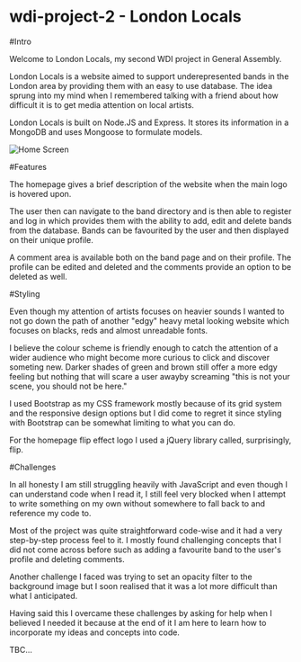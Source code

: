 # wdi-project-2 - London Locals



#Intro

Welcome to London Locals, my second WDI project in General Assembly. 

London Locals is a website aimed to support underepresented bands in the London area by providing them with an easy to use database. The idea sprung into my mind when I remembered talking with a friend about how difficult it is to get media attention on local artists.

London Locals is built on Node.JS and Express. It stores its information in a MongoDB and uses Mongoose to formulate models.

![Home Screen](https://user-images.githubusercontent.com/22467291/176430522-a54393e6-d048-4aa7-8214-c94e486b69ef.png)

#Features

The homepage gives a brief description of the website when the main logo is hovered upon. 

The user then can navigate to the band directory and is then able to register and log in which provides them with the ability to add, edit and delete bands from the database. Bands can be favourited by the user and then displayed on their unique profile. 

A comment area is available both on the band page and on their profile. The profile can be edited and deleted and the comments provide an option to be deleted as well.

#Styling

Even though my attention of artists focuses on heavier sounds I wanted to not go down the path of another "edgy" heavy metal looking website which focuses on blacks, reds and almost unreadable fonts.

I believe the colour scheme is friendly enough to catch the attention of a wider audience who might become more curious to click and discover someting new. Darker shades of green and brown still offer a more edgy feeling but nothing that will scare a user awayby screaming "this is not your scene, you should not be here."

I used Bootstrap as my CSS framework mostly because of its grid system and the responsive design options but I did come to regret it since styling with Bootstrap can be somewhat limiting to what you can do.

For the homepage flip effect logo I used a jQuery library called, surprisingly, flip.

#Challenges

In all honesty I am still struggling heavily with JavaScript and even though I can understand code when I read it, I still feel very blocked when I attempt to write something on my own without somewhere to fall back to and reference my code to.

Most of the project was quite straightforward code-wise and it had a very step-by-step process feel to it. I mostly found challenging concepts that I did not come across before such as adding a favourite band to the user's profile and deleting comments.

Another challenge I faced was trying to set an opacity filter to the background image but I soon realised that it was a lot more difficult than what I anticipated.  

Having said this I overcame these challenges by asking for help when I believed I needed it because at the end of it I am here to learn how to incorporate my ideas and concepts into code.

TBC...
